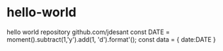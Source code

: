 # hello-world
hello world repository
github.com/jdesant
const DATE = moment().subtract(1,'y').add(1, 'd').format'();
const data = {
    date:DATE
}
